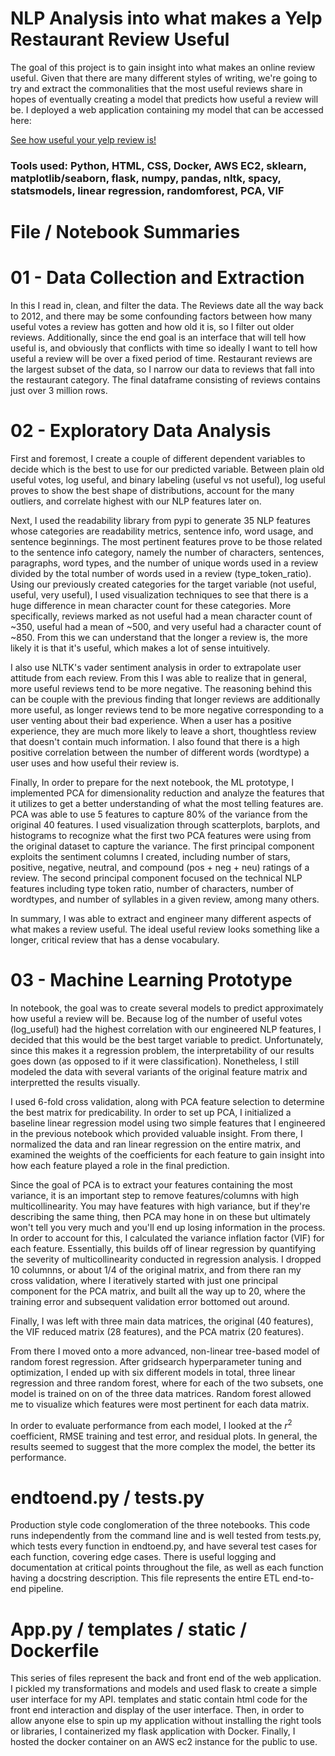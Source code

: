 # NLP Analysis into what makes a Yelp Restaurant Review Useful

The goal of this project is to gain insight into what makes an online review useful. Given that there are many different styles of writing, we're going to try and extract the commonalities that the most useful reviews share in hopes of eventually creating a model that predicts how useful a review will be. I deployed a web application containing my model that can be accessed here:

[See how useful your yelp review is!](https://ec2-54-244-57-203.us-west-2.compute.amazonaws.com)

### Tools used: Python, HTML, CSS, Docker, AWS EC2, sklearn, matplotlib/seaborn, flask, numpy, pandas, nltk, spacy, statsmodels, linear regression, randomforest, PCA, VIF

# File / Notebook Summaries

# 01 - Data Collection and Extraction

In this I read in, clean, and filter the data. The Reviews date all the way back to 2012, and there may be some confounding factors between how many useful votes a review has gotten and how old it is, so I filter out older reviews. Additionally, since the end goal is an interface that will tell how useful is, and obviously that conflicts with time so ideally I want to tell how useful a review will be over a fixed period of time. Restaurant reviews are the largest subset of the data, so I narrow our data to reviews that fall into the restaurant category. The final dataframe consisting of reviews contains just over 3 million rows.

# 02 - Exploratory Data Analysis

First and foremost, I create a couple of different dependent variables to decide which is the best to use for our predicted variable. Between plain old useful votes, log useful, and binary labeling (useful vs not useful), log useful proves to show the best shape of distributions, account for the many outliers, and correlate highest with our NLP features later on. 

Next, I used the readability library from pypi to generate 35 NLP features whose categories are readability metrics, sentence info, word usage, and sentence beginnings. The most pertinent features prove to be those related to the sentence info category, namely the number of characters, sentences, paragraphs, word types, and the number of unique words used in a review divided by the total number of words used in a review (type_token_ratio). Using our previously created categories for the target variable (not useful, useful, very useful), I used visualization techniques to see that there is a huge difference in mean character count for these categories. More specifically, reviews marked as not useful had a mean character count of ~350, useful had a mean of ~500, and very useful had a character count of ~850. From this we can understand that the longer a review is, the more likely it is that it's useful, which makes a lot of sense intuitively. 

I also use NLTK's vader sentiment analysis in order to extrapolate user attitude from each review. From this I was able to realize that in general, more useful reviews tend to be more negative. The reasoning behind this can be couple with the previous finding that longer reviews are additionally more useful, as longer reviews tend to be more negative corresponding to a user venting about their bad experience. When a user has a positive experience, they are much more likely to leave a short, thoughtless review that doesn't contain much information. I also found that there is a high positive correlation between the number of different words (wordtype) a user uses and how useful their review is. 

Finally, In order to prepare for the next notebook, the ML prototype, I implemented PCA for dimensionality reduction and analyze the features that it utilizes to get a better understanding of what the most telling features are. PCA was able to use 5 features to capture 80% of the variance from the original 40 features. I used visualization through scatterplots, barplots, and histograms to recognize what the first two PCA features were using from the original dataset to capture the variance. The first principal component exploits the sentiment columns I created, including number of stars, positive, negative, neutral, and compound (pos + neg + neu) ratings of a review. The second principal component focused on the technical NLP features including type token ratio, number of characters, number of wordtypes, and number of syllables in a given review, among many others. 

In summary, I was able to extract and engineer many different aspects of what makes a review useful. The ideal useful review looks something like a longer, critical review that has a dense vocabulary. 

# 03 - Machine Learning Prototype

In notebook, the goal was to create several models to predict approximately how useful a review will be. Because log of the number of useful votes (log_useful) had the highest correlation with our engineered NLP features, I decided that this would be the best target variable to predict. Unfortunately, since this makes it a regression problem, the interpretability of our results goes down (as opposed to if it were classification). Nonetheless, I still modeled the data with several variants of the original feature matrix and interpretted the results visually. 

I used 6-fold cross validation, along with PCA feature selection to determine the best matrix for predicability. In order to set up PCA, I initialized a baseline linear regression model using two simple features that I engineered in the previous notebook which provided valuable insight. From there, I normalized the data and ran linear regression on the entire matrix, and examined the weights of the coefficients for each feature to gain insight into how each feature played a role in the final prediction. 

Since the goal of PCA is to extract your features containing the most variance, it is an important step to remove features/columns with high multicollinearity. You may have features with high variance, but if they're describing the same thing, then PCA may hone in on these but ultimately won't tell you very much and you'll end up losing information in the process. In order to account for this, I calculated the variance inflation factor (VIF) for each feature. Essentially, this builds off of linear regression by quantifying the severity of multicollinearity conducted in regression analysis. I dropped 10 columnns, or about 1/4 of the original matrix, and from there ran my cross validation, where I iteratively started with just one principal component for the PCA matrix, and built all the way up to 20, where the training error and subsequent validation error bottomed out around. 

Finally, I was left with three main data matrices, the original (40 features), the VIF reduced matrix (28 features), and the PCA matrix (20 features). 

From there I moved onto a more advanced, non-linear tree-based model of random forest regression. After gridsearch hyperparameter tuning and optimization, I ended up with six different models in total, three linear regression and three random forest, where for each of the two subsets, one model is trained on on of the three data matrices. Random forest allowed me to visualize which features were most pertinent for each data matrix.

In order to evaluate performance from each model, I looked at the $r^2$ coefficient, RMSE training and test error, and residual plots. In general, the results seemed to suggest that the more complex the model, the better its performance. 


# endtoend.py / tests.py

Production style code conglomeration of the three notebooks. This code runs independently from the command line and is well tested from tests.py, which tests every function in endtoend.py, and have several test cases for each function, covering edge cases. There is useful logging and documentation at critical points throughout the file, as well as each function having a docstring description. This file represents the entire ETL end-to-end pipeline.

# App.py / templates / static / Dockerfile

This series of files represent the back and front end of the web application. I pickled my transformations and models and used flask to create a simple user interface for my API. templates and static contain html code for the front end interaction and display of the user interface. Then, in order to allow anyone else to spin up my application without installing the right tools or libraries, I containerized my flask application with Docker. Finally, I hosted the docker container on an AWS ec2 instance for the public to use. 

